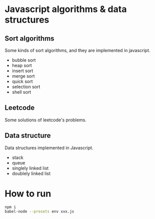 # Javascript algorithms & data structures

## Sort algorithms

Some kinds of sort algorithms, and they are implemented in javascript.

* bubble sort
* heap sort
* insert sort
* merge sort
* quick sort
* selection sort
* shell sort

## Leetcode

Some solutions of leetcode's problems.

## Data structure

Data structures implemented in Javascript.

* stack
* queue
* singlely linked list
* doublely linked list


# How to run

```bash
npm i
babel-node --presets env xxx.js
```